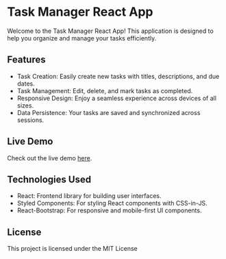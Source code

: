 # Task Manager React App

Welcome to the Task Manager React App! This application is designed to help you organize and manage your tasks efficiently.

## Features

- Task Creation: Easily create new tasks with titles, descriptions, and due dates.
- Task Management: Edit, delete, and mark tasks as completed.
- Responsive Design: Enjoy a seamless experience across devices of all sizes.
- Data Persistence: Your tasks are saved and synchronized across sessions.

## Live Demo

Check out the live demo [here](https://taskmanager.larimer.tech).

## Technologies Used

- React: Frontend library for building user interfaces.
- Styled Components: For styling React components with CSS-in-JS.
- React-Bootstrap: For responsive and mobile-first UI components.

## License

This project is licensed under the MIT License
